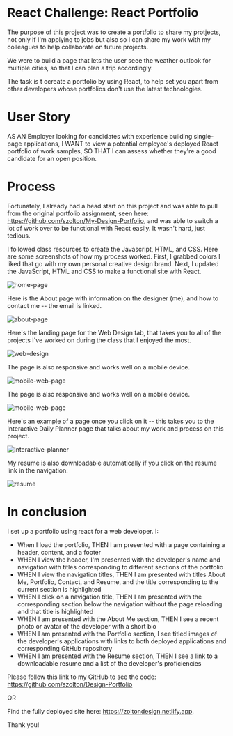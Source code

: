 # React Challenge: React Portfolio

The purpose of this project was to create a portfolio to share my protjects, not only if I'm applying to jobs but also so I can share my work with my colleagues to help collaborate on future projects.

We were to build a page that lets the user seee the weather outlook for multiple cities, so that I can plan a trip accordingly.

The task is t ocreate a portfolio by using React, to help set you apart from other developers whose portfolios don't use the latest technologies.

# User Story
AS AN Employer looking for candidates with experience building single-page applications,
I WANT to view a potential employee's deployed React portfolio of work samples,
SO THAT I can assess whether they're a good candidate for an open position.

# Process
Fortunately, I already had a head start on this project and was able to pull from the original portfolio assignment, seen here: https://github.com/szolton/My-Design-Portfolio, and was able to switch a lot of work over to be functional with React easily. It wasn't hard, just tedious.

I followed class resources to create the Javascript, HTML, and CSS. Here are some screenshots of how my process worked. First, I grabbed colors I liked that go with my own personal creative design brand. Next, I updated the JavaScript, HTML and CSS to make a functional site with React.

![home-page](./src/assets/images/ReadMe/home.png)

Here is the About page with information on the designer (me), and how to contact me -- the email is linked.

![about-page](./src/assets/images/ReadMe/about.png)

Here's the landing page for the Web Design tab, that takes you to all of the projects I've worked on during the class that I enjoyed the most.

![web-design](./src/assets/images/ReadMe/web-page.png)

The page is also responsive and works well on a mobile device.

![mobile-web-page](./src/assets/images/ReadMe/web-page-mobile.png)

The page is also responsive and works well on a mobile device.

![mobile-web-page](./src/assets/images/ReadMe/web-page-mobile.png)

Here's an example of a page once you click on it -- this takes you to the Interactive Daily Planner page that talks about my work and process on this project.

![interactive-planner](./src/assets/images/ReadMe/interactive-planner.png)

My resume is also downloadable automatically if you click on the resume link in the navigation:

![resume](./src/assets/images/ReadMe/resume.png)

# In conclusion

I set up a portfolio using react for a web developer. I:
- When I load the portfolio, THEN I am presented with a page containing a header, content,  and a footer
- WHEN I view the header, I'm presented with the developer's name and navigation with titles corresponding to different sections of the portfolio
- WHEN I view the navigation titles, THEN I am presented with titles About Me, Portfolio, Contact, and Resume, and the title corresponding to the current section is highlighted
- WHEN I click on a navigation title, THEN I am presented with the corresponding section below the navigation without the page reloading and that title is highlighted
- WHEN I am presented with the About Me section, THEN I see a recent photo or avatar of the developer with a short bio
- WHEN I am presented with the Portfolio section, I see titled images of the developer's applications with links to both deployed applications and corresponding GitHub repository
- WHEN I am presented with the Resume section, THEN I see a link to a downloadable resume and a list of the developer's proficiencies

Please follow this link to my GitHub to see the code: https://github.com/szolton/Design-Portfolio

OR 

Find the fully deployed site here: https://zoltondesign.netlify.app.

Thank you!